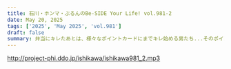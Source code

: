```yaml
---
title: 石川・ホンマ・ぶるんのBe-SIDE Your Life! vol.981-2
date: May 20, 2025
tags: ['2025', 'May 2025', 'vol.981']
draft: false
summary: 弁当にキレたあとは、様々なポイントカードにまでキレ始める男たち...そのポイントを寄付なり、番組プレゼントになさい！（と、代表へ振るだけ振っておきますw）（老頭児オジサン達への賢いポイント活用法を、番組メール「 biho@be-side.jp 」へお寄せくださいませ。 ）
---
```


http://project-phi.ddo.jp/ishikawa/ishikawa981_2.mp3